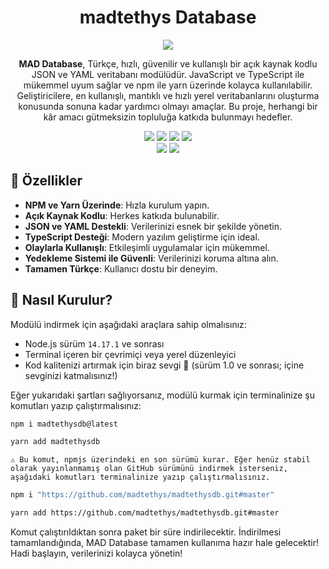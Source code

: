 <div align="center">
<h1>madtethys Database</h1>

![](https://github-readme-stats.vercel.app/api/pin/?username=madtethys&repo=madtethysdb&cache_seconds=86400&theme=react)

**MAD Database**, Türkçe, hızlı, güvenilir ve kullanışlı bir açık kaynak kodlu JSON ve YAML veritabanı modülüdür. JavaScript ve TypeScript ile mükemmel uyum sağlar ve npm ile yarn üzerinde kolayca kullanılabilir. Geliştiricilere, en kullanışlı, mantıklı ve hızlı yerel veritabanlarını oluşturma konusunda sonuna kadar yardımcı olmayı amaçlar. Bu proje, herhangi bir kâr amacı gütmeksizin topluluğa katkıda bulunmayı hedefler.

![](https://img.shields.io/npm/l/madtethysdb?style=flat-square) ![](https://img.shields.io/npm/dt/madtethysdb?style=flat-square) ![](https://img.shields.io/bundlephobia/min/madtethysdb?style=flat-square) ![](https://img.shields.io/npm/v/madtethysdb?style=flat-square)<br/>
![](https://img.shields.io/github/stars/madtethys/madtethysdb?style=social) ![](https://img.shields.io/github/last-commit/madtethys/madtethysdb?style=flat-square)

</div>

## 🎈 Özellikler
- **NPM ve Yarn Üzerinde**: Hızla kurulum yapın.
- **Açık Kaynak Kodlu**: Herkes katkıda bulunabilir.
- **JSON ve YAML Destekli**: Verilerinizi esnek bir şekilde yönetin.
- **TypeScript Desteği**: Modern yazılım geliştirme için ideal.
- **Olaylarla Kullanışlı**: Etkileşimli uygulamalar için mükemmel.
- **Yedekleme Sistemi ile Güvenli**: Verilerinizi koruma altına alın.
- **Tamamen Türkçe**: Kullanıcı dostu bir deneyim.

## 🎀 Nasıl Kurulur?
Modülü indirmek için aşağıdaki araçlara sahip olmalısınız:

- Node.js sürüm `14.17.1` ve sonrası
- Terminal içeren bir çevrimiçi veya yerel düzenleyici
- Kod kalitenizi artırmak için biraz sevgi 💖 (sürüm 1.0 ve sonrası; içine sevginizi katmalısınız!)

Eğer yukarıdaki şartları sağlıyorsanız, modülü kurmak için terminalinize şu komutları yazıp çalıştırmalısınız:

```bash
npm i madtethysdb@latest
```
```bash
yarn add madtethysdb
```

`⚠️ Bu komut, npmjs üzerindeki en son sürümü kurar. Eğer henüz stabil olarak yayınlanmamış olan GitHub sürümünü indirmek isterseniz, aşağıdaki komutları terminalinize yazıp çalıştırmalısınız.`

```bash
npm i "https://github.com/madtethys/madtethysdb.git#master"
```
```bash
yarn add https://github.com/madtethys/madtethysdb.git#master
```

Komut çalıştırıldıktan sonra paket bir süre indirilecektir. İndirilmesi tamamlandığında, MAD Database tamamen kullanıma hazır hale gelecektir! Hadi başlayın, verilerinizi kolayca yönetin!